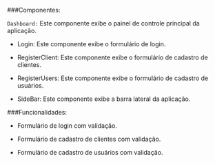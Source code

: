 ###Componentes:

`Dashboard:` Este componente exibe o painel de controle principal da aplicação.

- Login: Este componente exibe o formulário de login.

- RegisterClient: Este componente exibe o formulário de cadastro de clientes.

- RegisterUsers: Este componente exibe o formulário de cadastro de usuários.

- SideBar: Este componente exibe a barra lateral da aplicação.


###Funcionalidades:

- Formulário de login com validação.

- Formulário de cadastro de clientes com validação.

- Formulário de cadastro de usuários com validação.
